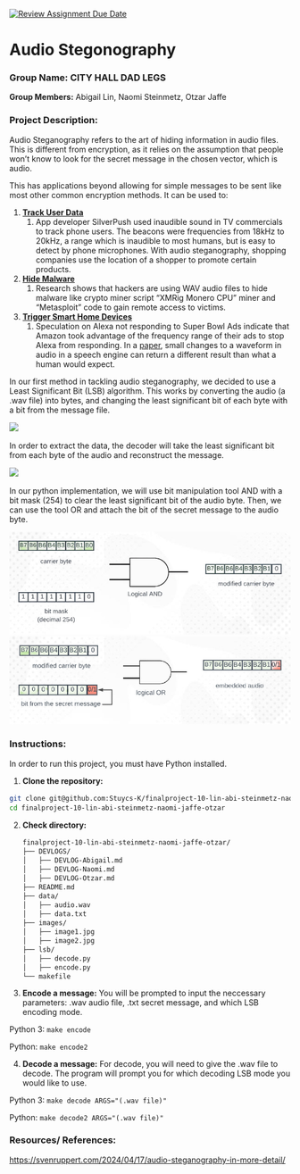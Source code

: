 [![Review Assignment Due Date](https://classroom.github.com/assets/deadline-readme-button-22041afd0340ce965d47ae6ef1cefeee28c7c493a6346c4f15d667ab976d596c.svg)](https://classroom.github.com/a/am3xLbu5)
# Audio Stegonography
 
### Group Name: CITY HALL DAD LEGS

**Group Members:** Abigail Lin, Naomi Steinmetz, Otzar Jaffe
       
### Project Description:

Audio Steganography refers to the art of hiding information in audio files. This is different from encryption, as it relies on the assumption that people won’t know to look for the secret message in the chosen vector, which is audio.

This has applications beyond allowing for simple messages to be sent like most other common encryption methods. It can be used to:
1. **[Track User Data](https://arstechnica.com/information-technology/2017/05/theres-a-spike-in-android-apps-that-covertly-listen-for-inaudible-sounds-in-ads/)**
   1. App developer SilverPush used inaudible sound in TV commercials to track phone users. The beacons were frequencies from 18kHz to 20kHz, a range which is inaudible to most humans, but is easy to detect by phone microphones. With audio steganography, shopping companies use the location of a shopper to promote certain products.
2. **[Hide Malware](https://cisomag.com/hackers-using-steganography-in-wav-audio-files-to-hide-malware/)**
   1. Research shows that hackers are using WAV audio files to hide malware like crypto miner script “XMRig Monero CPU” miner and “Metasploit” code to gain remote access to victims.
3. **[Trigger Smart Home Devices](https://www.theverge.com/2018/2/2/16965484/amazon-alexa-super-bowl-ad-activate-frequency-commercial-echo)**
   1. Speculation on Alexa not responding to Super Bowl Ads indicate that Amazon took advantage of the frequency range of their ads to stop Alexa from responding. In a [paper](http://www.theregister.com/2018/01/11/ai_adversarial_attack_speech_recognition/), small changes to a waveform in audio in a speech engine can return a different result than what a human would expect.

In our first method in tackling audio steganography, we decided to use a Least Significant Bit (LSB) algorithm. This works by converting the audio (a .wav file) into bytes, and changing the least significant bit of each byte with a bit from the message file.

![](https://miro.medium.com/v2/resize:fit:720/format:webp/1*THFuhBPeMI5lE4JiLcF-OQ.png)

In order to extract the data, the decoder will take the least significant bit from each byte of the audio and reconstruct the message.

![](https://miro.medium.com/v2/resize:fit:720/format:webp/1*7ElCrXNicOSyqXdD9XMy3w.png)

In our python implementation, we will use bit manipulation tool AND with a bit mask (254) to clear the least significant bit of the audio byte. Then, we can use the tool OR and attach the bit of the secret message to the audio byte.

![](https://github.com/Stuycs-K/finalproject-10-lin-abi-steinmetz-naomi-jaffe-otzar/blob/main/images/image2.jpg)
![](https://github.com/Stuycs-K/finalproject-10-lin-abi-steinmetz-naomi-jaffe-otzar/blob/main/images/image1.jpg)
  
### Instructions:

In order to run this project, you must have Python installed.
1. **Clone the repository:**
```bash
git clone git@github.com:Stuycs-K/finalproject-10-lin-abi-steinmetz-naomi-jaffe-otzar.git
cd finalproject-10-lin-abi-steinmetz-naomi-jaffe-otzar
```
2. **Check directory:**
   ```
   finalproject-10-lin-abi-steinmetz-naomi-jaffe-otzar/
   ├── DEVLOGS/
   │   ├── DEVLOG-Abigail.md
   │   ├── DEVLOG-Naomi.md
   │   ├── DEVLOG-Otzar.md
   ├── README.md
   ├── data/
   │   ├── audio.wav
   │   ├── data.txt
   ├── images/
   │   ├── image1.jpg
   │   ├── image2.jpg
   ├── lsb/
   │   ├── decode.py
   │   ├── encode.py
   └── makefile
   ```
3. **Encode a message:**
You will be prompted to input the neccessary parameters: .wav audio file, .txt secret message, and which LSB encoding mode.

Python 3: ```make encode```

Python: ```make encode2```

4. **Decode a message:**
For decode, you will need to give the .wav file to decode. The program will prompt you for which decoding LSB mode you would like to use.

Python 3: ```make decode ARGS="(.wav file)"```

Python: ```make decode2 ARGS="(.wav file)"```

### Resources/ References:

https://svenruppert.com/2024/04/17/audio-steganography-in-more-detail/
